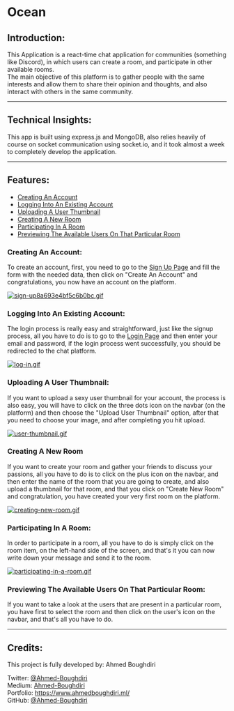 # Ocean 

## Introduction:
This Application is a react-time chat application for communities (something like Discord), in which users can create a room, and participate in other available rooms.  
The main objective of this platform is to gather people with the same interests and allow them to share their opinion and thoughts, and also interact with others in the same community.

---

## Technical Insights:
This app is built using express.js and MongoDB, also relies heavily of course on socket communication using socket.io, and it took almost a week to completely develop the application.

---

## Features:
- [Creating An Account](#account)
- [Logging Into An Existing Account](#login)
- [Uploading A User Thumbnail](#user-thumbnail)
- [Creating A New Room](#create-new-room)
- [Participating In A Room](#room)
- [Previewing The Available Users On That Particular Room](#room-users)

### <a id="account"></a> Creating An Account:
To create an account, first, you need to go to the [Sign Up Page](https://ocean-com.herokuapp.com/signup) and fill the form with the needed data, then click on "Create An Account" and congratulations, you now have an account on the platform.


[![sign-up8a693e4bf5c6b0bc.gif](https://s9.gifyu.com/images/sign-up8a693e4bf5c6b0bc.gif)](https://gifyu.com/image/GJgx)


### <a id="login"></a> Logging Into An Existing Account:
The login process is really easy and straightforward, just like the signup process, all you have to do is to go to the [Login Page](https://ocean-com.herokuapp.com/login) and then enter your email and password, if the login process went successfully, you should be redirected to the chat platform.

[![log-in.gif](https://s9.gifyu.com/images/log-in.gif)](https://gifyu.com/image/GJg0)

### <a id="user-thumbnail"></a> Uploading A User Thumbnail:
If you want to upload a sexy user thumbnail for your account, the process is also easy, you will have to click on the three dots icon on the navbar (on the platform) and then choose the "Upload User Thumbnail" option, after that you need to choose your image, and after completing you hit upload.

[![user-thumbnail.gif](https://s9.gifyu.com/images/user-thumbnail.gif)](https://gifyu.com/image/GedX)

### <a id="create-new-room"></a> Creating A New Room
If you want to create your room and gather your friends to discuss your passions, all you have to do is to click on the plus icon on the navbar, and then enter the name of the room that you are going to create, and also upload a thumbnail for that room, and that you click on "Create New Room" and congratulation, you have created your very first room on the platform.

[![creating-new-room.gif](https://s9.gifyu.com/images/creating-new-room.gif)](https://gifyu.com/image/Gelt)

### <a id="room"></a> Participating In A Room:
In order to participate in a room, all you have to do is simply click on the room item, on the left-hand side of the screen, and that's it you can now write down your message and send it to the room.

[![participating-in-a-room.gif](https://s9.gifyu.com/images/participating-in-a-room.gif)](https://gifyu.com/image/Gen2)

### <a id="room-users"></a> Previewing The Available Users On That Particular Room:
If you want to take a look at the users that are present in a particular room, you have first to select the room and then click on the user's icon on the navbar, and that's all you have to do.


---

## Credits:
This project is fully developed by: Ahmed Boughdiri

Twitter: [@Ahmed-Boughdiri](https://twitter.com/BoughdiriAhmed)  
Medium: [Ahmed-Boughdiri](https://ahmedboughdiri2020.medium.com/)  
Portfolio: https://www.ahmedboughdiri.ml/  
GitHub: [@Ahmed-Boughdiri](https://github.com/Ahmed-Boughdiri)  


